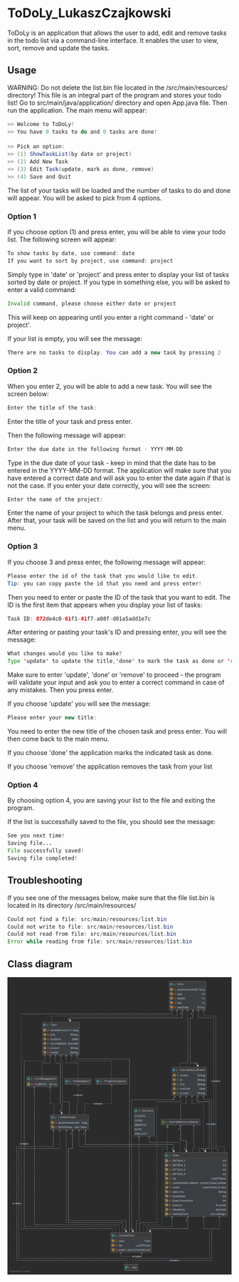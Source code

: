 # ToDoLy_LukaszCzajkowski
ToDoLy is an application that allows the user to add, edit and remove tasks in the todo list via a command-line interface.
It enables the user to view, sort, remove and update the tasks.

## Usage

WARNING: Do not delete the list.bin file located in the /src/main/resources/ directory! This file is an integral part of the program and stores your todo list!
Go to src/main/java/application/ directory and open App.java file. Then run the application.
The main menu will appear:

```java
>> Welcome to ToDoLy!
>> You have 0 tasks to do and 0 tasks are done!

>> Pick an option:
>> (1) ShowTaskList(by date or project)
>> (2) Add New Task
>> (3) Edit Task(update, mark as done, remove)
>> (4) Save and Quit
```
The list of your tasks will be loaded and the number of tasks to do and done will appear. You will be asked to pick from 4 options. 

### Option 1

If you choose option (1) and press enter, you will be able to view your todo list. The following screen will appear:

```java
To show tasks by date, use command: date
If you want to sort by project, use command: project
```

Simply type in 'date' or 'project' and press enter to display your list of tasks sorted by date or project.
If you type in something else, you will be asked to enter a valid command:

```java
Invalid command, please choose either date or project
```

This will keep on appearing until you enter a right command - 'date' or project'.

If your list is empty, you will see the message:
```java
There are no tasks to display. You can add a new task by pressing 2
```

### Option 2
When you enter 2, you will be able to add a new task. 
You will see the screen below:
```java
Enter the title of the task: 
```
Enter the title of your task and press enter.

Then the following message will appear:
```java
Enter the due date in the following format - YYYY-MM-DD
```
Type in the due date of your task - keep in mind that the date has to be entered in the YYYY-MM-DD format.
The application will make sure that you have entered a correct date and will ask you to enter the date again if that is not the case.
If you enter your date correctly, you will see the screen:

```java
Enter the name of the project: 
```
Enter the name of your project to which the task belongs and press enter. 
After that, your task will be saved on the list and you will return to the main menu.

### Option 3
If you choose 3 and press enter, the following message will appear:
```java
Please enter the id of the task that you would like to edit.
Tip: you can copy paste the id that you need and press enter!
```
Then you need to enter or paste the ID of the task that you want to edit.
The ID is the first item that appears when you display your list of tasks:

```java
Task ID: 872de4c0-61f1-41f7-a08f-d01a5add1e7c
```

After entering or pasting your task's ID and pressing enter, you will see the message:

```java
What changes would you like to make?
Type 'update' to update the title,'done' to mark the task as done or 'remove' to delete the task
```
Make sure to enter 'update', 'done' or 'remove' to proceed - the program will validate your input and ask you to enter a correct command in case of any mistakes.
Then you press enter.

If you choose 'update' you will see the message:

```java
Please enter your new title:
```
You need to enter the new title of the chosen task and press enter. You will then come back to the main menu.

If you choose 'done' the application marks the indicated task as done. 

If you choose 'remove' the application removes the task from your list

### Option 4
By choosing option 4, you are saving your list to the file and exiting the program.

If the list is successfully saved to the file, you should see the message:
```java
See you next time!
Saving file...
File successfully saved!
Saving file completed!
```

## Troubleshooting

If you see one of the messages below, make sure that the file list.bin is located in its directory /src/main/resources/

```java
Could not find a file: src/main/resources/list.bin
Could not write to file: src/main/resources/list.bin
Could not read from file: src/main/resources/list.bin
Error while reading from file: src/main/resources/list.bin
```

## Class diagram
![Alt text](diagram.png?raw=true "ToDoLy class diagram")

